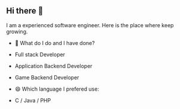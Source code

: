 ## Hi there 👋
I am a experienced software engineer. Here is the place where keep growing.
- 🌱 What do I do and I have done?
- Full stack Developer
- Application Backend Developer
- Game Backend Developer
 
- 😄 Which language I prefered use:
- C / Java / PHP
<!--
**Rick-gogogo/Rick-gogogo** is a ✨ _special_ ✨ repository because its `README.md` (this file) appears on your GitHub profile.

Here are some ideas to get you started:

- 🔭 I’m currently working on ...
- 🌱 I’m currently learning ...
- 👯 I’m looking to collaborate on ...
- 🤔 I’m looking for help with ...
- 💬 Ask me about ...
- 📫 How to reach me: ...
- 😄 Pronouns: ...
- ⚡ Fun fact: ...
-->
